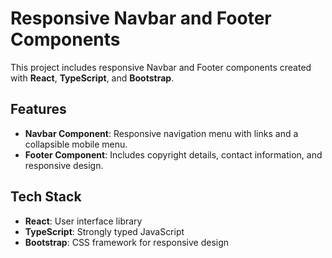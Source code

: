 # Responsive Navbar and Footer Components

This project includes responsive Navbar and Footer components created with **React**, **TypeScript**, and **Bootstrap**.

## Features

- **Navbar Component**: Responsive navigation menu with links and a collapsible mobile menu.
- **Footer Component**: Includes copyright details, contact information, and responsive design.

## Tech Stack

- **React**: User interface library
- **TypeScript**: Strongly typed JavaScript
- **Bootstrap**: CSS framework for responsive design
